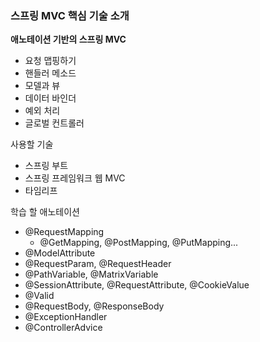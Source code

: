 ### 스프링 MVC 핵심 기술 소개

**애노테이션 기반의 스프링 MVC**

- 요청 맵핑하기
- 핸들러 메소드
- 모델과 뷰
- 데이터 바인더
- 예외 처리
- 글로벌 컨트롤러



사용할 기술

- 스프링 부트
- 스프링 프레임워크 웹 MVC
- 타임리프



학습 할 애노테이션

- @RequestMapping
  - @GetMapping, @PostMapping, @PutMapping...
- @ModelAttribute
- @RequestParam, @RequestHeader
- @PathVariable, @MatrixVariable
- @SessionAttribute, @RequestAttribute, @CookieValue
- @Valid
- @RequestBody, @ResponseBody
- @ExceptionHandler
- @ControllerAdvice

